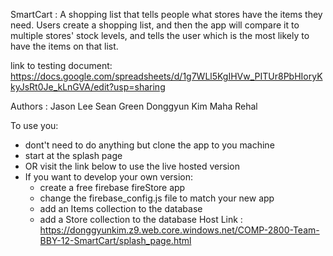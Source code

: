SmartCart :
A shopping list that tells people what stores have the items they need. Users create a shopping list, and then the app will compare it to multiple stores' stock levels, and tells the user which is the most likely to have the items on that list.

link to testing document:
https://docs.google.com/spreadsheets/d/1g7WLl5KgIHVw_PITUr8PbHIoryKkyJsRt0Je_kLnGVA/edit?usp=sharing

Authors :
   Jason Lee
   Sean Green
   Donggyun Kim
   Maha Rehal
   
To use you:
   - dont't need to do anything but clone the app to you machine
   - start at the splash page 
   - OR visit the link below to use the live hosted version 
   - If you want to develop your own version:
      + create a free firebase fireStore app 
      + change the firebase_config.js file to match your new app
      + add an Items collection to the database
      + add a Store collection to the database
   Host Link : https://donggyunkim.z9.web.core.windows.net/COMP-2800-Team-BBY-12-SmartCart/splash_page.html